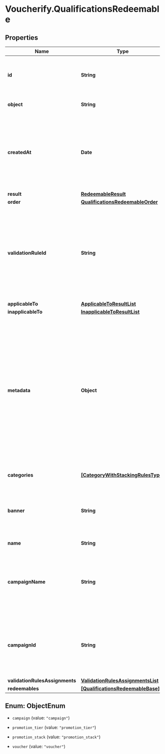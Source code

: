 # Voucherify.QualificationsRedeemable

## Properties

Name | Type | Description | Notes
------------ | ------------- | ------------- | -------------
**id** | **String** | ID of the redeemable. For a voucher, it&#39;s its &#x60;code&#x60; value. | [optional] 
**object** | **String** | Object type of the redeemable. | [optional] 
**createdAt** | **Date** | Timestamp representing the date and time when the object was created. The value is shown in the ISO 8601 format. | [optional] 
**result** | [**RedeemableResult**](RedeemableResult.md) |  | [optional] 
**order** | [**QualificationsRedeemableOrder**](QualificationsRedeemableOrder.md) |  | [optional] 
**validationRuleId** | **String** | A unique validation rule identifier assigned by the Voucherify API. The validation rule is verified before points are added to the balance. | [optional] 
**applicableTo** | [**ApplicableToResultList**](ApplicableToResultList.md) |  | [optional] 
**inapplicableTo** | [**InapplicableToResultList**](InapplicableToResultList.md) |  | [optional] 
**metadata** | **Object** | The metadata object stores all custom attributes assigned to the product. A set of key/value pairs that you can attach to a product object. It can be useful for storing additional information about the product in a structured format. | [optional] 
**categories** | [**[CategoryWithStackingRulesType]**](CategoryWithStackingRulesType.md) | List of category information. | [optional] 
**banner** | **String** | Name of the earning rule. This is displayed as a header for the earning rule in the Dashboard. | [optional] 
**name** | **String** | Name of the redeemable. | [optional] 
**campaignName** | **String** | Name of the campaign associated to the redeemable. This field is available only if object is not &#x60;campaign&#x60; | [optional] 
**campaignId** | **String** | Id of the campaign associated to the redeemable. This field is available only if object is not &#x60;campaign&#x60; | [optional] 
**validationRulesAssignments** | [**ValidationRulesAssignmentsList**](ValidationRulesAssignmentsList.md) |  | [optional] 
**redeemables** | [**[QualificationsRedeemableBase]**](QualificationsRedeemableBase.md) |  | [optional] 



## Enum: ObjectEnum


* `campaign` (value: `"campaign"`)

* `promotion_tier` (value: `"promotion_tier"`)

* `promotion_stack` (value: `"promotion_stack"`)

* `voucher` (value: `"voucher"`)




